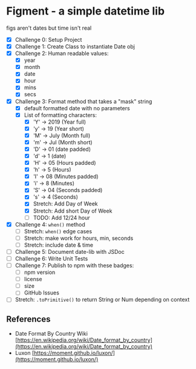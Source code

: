 # Figment - a simple datetime lib
figs aren't dates but time isn't real

- [x] Challenge 0: Setup Project
- [x] Challenge 1: Create Class to instantiate Date obj
- [x] Challenge 2: Human readable values:
  - [x] year
  - [x] month
  - [x] date
  - [x] hour
  - [x] mins
  - [x] secs
- [x] Challenge 3: Format method that takes a "mask" string
  - [x] default formatted date with no parameters
  - [x] List of formatting characters:
    - [x] 'Y' -> 2019 (Year full)
    - [x] 'y' -> 19 (Year short)
    - [x] 'M' -> July (Month full)
    - [x] 'm' -> Jul (Month short)
    - [x] 'D' -> 01 (date padded)
    - [x] 'd' -> 1 (date)
    - [x] 'H' -> 05 (Hours padded)
    - [x] 'h' -> 5 (Hours)
    - [x] 'I' -> 08 (Minutes padded)
    - [x] 'i' -> 8 (Minutes)
    - [x] 'S' -> 04 (Seconds padded)
    - [x] 's' -> 4 (Seconds)
    - [x] Stretch: Add Day of Week
    - [x] Stretch: Add short Day of Week
    - [ ] TODO: Add 12/24 hour
- [x] Challenge 4: `when()` method
  - [ ] Stretch: `when()` edge cases
  - [ ] Stretch: make work for hours, min, seconds
  - [ ] Stretch: include date & time
- [ ] Challenge 5: Document date-lib with JSDoc
- [ ] Challenge 6: Write Unit Tests
- [ ] Challenge 7: Publish to npm with these badges:
  - [ ] npm version
  - [ ] license
  - [ ] size
  - [ ] GitHub Issues
- [ ] Stretch: `.toPrimitive()` to return String or Num depending on context

## References
- Date Format By Country Wiki [https://en.wikipedia.org/wiki/Date_format_by_country](https://en.wikipedia.org/wiki/Date_format_by_country)
- Luxon [https://moment.github.io/luxon/](https://moment.github.io/luxon/)

